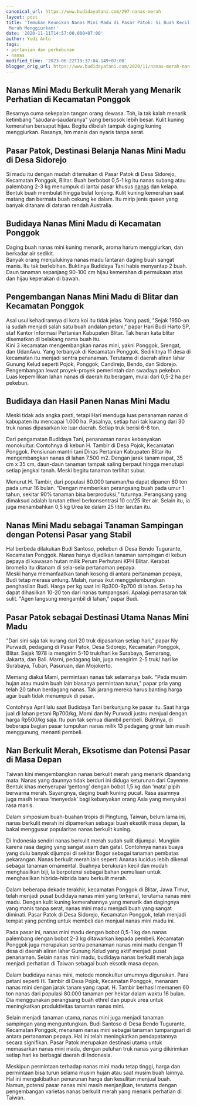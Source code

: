 ```yaml
---
canonical_url: https://www.budidayatani.com/297-nanas-merah
layout: post
title: 'Temukan Keunikan Nanas Mini Madu di Pasar Patok: Si Buah Kecil dengan Kulit
 Merah Menggiurkan!'
date: '2020-11-11T14:57:00.000+07:00'
author: Yudi Anto
tags:
- pertanian dan perkebunan
- nanas
modified_time: '2023-06-22T19:37:04.149+07:00'
blogger_orig_url: https://www.budidayatani.com/2020/11/nanas-merah-nan-cantik-dari-blitar.html
---
```


## Nanas Mini Madu Berkulit Merah yang Menarik Perhatian di Kecamatan Ponggok

Besarnya cuma sekepalan tangan orang dewasa. Toh, ia tak kalah menarik ketimbang "saudara-saudaranya" yang bersosok lebih besar. Kulit kuning kemerahan bersaput hijau. Begitu dibelah tampak daging kuning menggiurkan. Rasanya, hm manis dan nyaris tanpa serat.

## Pasar Patok, Destinasi Belanja Nanas Mini Madu di Desa Sidorejo

Si madu itu dengan mudah ditemukan di Pasar Patok di Desa Sidorejo, Kecamatan Ponggok, Blitar. Buah berbobot 0,5-1 kg itu nanas subang atau palembang 2-3 kg menumpuk di lantai pasar khusus [nanas](https://www.budidayatani.com/search/label/nanas) dan kelapa. Bentuk buah membulat hingga bulat lonjong. Kulit kuning kemerahan saat matang dan bermata buah cekung ke dalam. Itu mirip jenis queen yang banyak ditanam di dataran rendah Australia.

## Budidaya Nanas Mini Madu di Kecamatan Ponggok

Daging buah nanas mini kuning menarik, aroma harum menggiurkan, dan berkadar air sedikit.  
Banyak orang menjulukinya nanas madu lantaran daging buah sangat manis. Itu tak berlebihan. Buktinya Budidaya Tani habis menyantap 2 buah. Daun tanaman sepanjang 90-100 cm hijau kemerahan di permukaan atas dan hijau keperakan di bawah.

## Pengembangan Nanas Mini Madu di Blitar dan Kecamatan Ponggok

Asal usul kehadirannya di kota koi itu tidak jelas. Yang pasti, "Sejak 1950-an ia sudah menjadi salah satu buah andalan petani," papar Hari Budi Harto SP, staf Kantor Informasi Pertanian Kabupaten Blitar. Tak heran kata blitar disematkan di belakang nama buah itu.  
Kini 3 kecamatan mengembangkan nanas mini, yakni Ponggok, Srengat, dan UdanAwu. Yang terbanyak di Kecamatan Ponggok. Sedikitnya 11 desa di kecamatan itu menjadi sentra penanaman. Terutama di daerah aliran lahar Gunung Kelud seperti Pojok, Ponggok, Candirejo, Bendo, dan Sidorejo. Pengembangan lewat proyek-proyek pemerintah dan swadaya pekebun. Luas kepemilikan lahan nanas di daerah itu beragam, mulai dari 0,5-2 ha per pekebun.

## Budidaya dan Hasil Panen Nanas Mini Madu

Meski tidak ada angka pasti, tetapi Hari menduga luas penanaman nanas di kabupaten itu mencapai 1.000 ha. Pasalnya, setiap hari tak kurang dari 30 truk nanas dipasarkan ke luar daerah. Setiap truk berisi 6-8 ton.

Dari pengamatan Budidaya Tani, penanaman nanas kebanyakan monokultur. Contohnya di kebun H. Tambir di Desa Pojok, Kecamatan Ponggok. Pensiunan mantri tani Dinas Pertanian Kabupaten Blitar itu mengembangkan nanas di lahan 7.500 m2. Dengan jarak tanam rapat, 35 cm x 35 cm, daun-daun tanaman tampak saling berpaut hingga menutupi setiap jengkal tanah. Meski begitu tanaman terlihat subur.

Menurut H. Tambir, dari populasi 80.000 tanaman/ha dapat dipanen 60 ton pada umur 16 bulan. "Dengan memberikan perangsang buah pada umur 1 tahun, sekitar 90% tanaman bisa berproduksi," tuturnya. Perangsang yang dimaksud adalah larutan ethrel berkonsentrasi 10 cc/25 liter air. Selain itu, ia juga menambahkan 0,5 kg Urea ke dalam 25 liter larutan itu.

## Nanas Mini Madu sebagai Tanaman Sampingan dengan Potensi Pasar yang Stabil

Hal berbeda dilakukan Budi Santoso, pekebun di Desa Bendo Tugurante, Kecamatan Ponggok. Nanas hanya dijadikan tanaman sampingan di kebun pepaya di kawasan hutan milik Perum Perhutani KPH Blitar. Kerabat bromelia itu ditanam di sela-sela pertanaman pepaya.  
Meski hanya memanfaatkan tanah kosong di antara pertanaman pepaya, Budi tetap merasa untung. Malah, nanas ikut menggelembungkan penghasilan Budi. Harga per kg saat ini Rp300-Rp700 di lahan. Setiap ha dapat dihasilkan 10-20 ton dari nanas tumpangsari. Apalagi pemasaran tak sulit. "Agen langsung mengambil di lahan," papar Budi.

## Pasar Patok sebagai Destinasi Utama Nanas Mini Madu

"Dari sini saja tak kurang dari 20 truk dipasarkan setiap hari," papar Ny Purwadi, pedagang di Pasar Patok, Desa Sidorejo, Kecamatan Ponggok, Blitar. Sejak 1978 ia mengirim 5-10 truk/hari ke Surabaya, Semarang, Jakarta, dan Bali. Marni, pedagang lain, juga mengirim 2-5 truk/ hari ke Surabaya, Tuban, Pasuruan, dan Mojokerto.

Memang diakui Mami, permintaan nanas tak selamanya baik. "Pada musim hujan atau musim buah lain biasanya permintaan turun," papar pria yang telah 20 tahun berdagang nanas. Tak jarang mereka harus banting harga agar buah tidak menumpuk di pasar.

Contohnya April lalu saat Budidaya Tani berkunjung ke pasar itu. Saat harga jual di lahan petani Rp700/kg, Mami dan Ny Purwadi justru menjual dengan harga Rp500/kg saja. Itu pun tak semua diambil pembeli. Buktinya, di beberapa bagian pasar tumpukan nanas milik 13 pedagang grosir lain masih menggunung, menanti pembeli.

## Nan Berkulit Merah, Eksotisme dan Potensi Pasar di Masa Depan

Taiwan kini mengembangkan nanas berkulit merah yang menarik dipandang mata. Nanas yang daunnya tidak berduri ini diduga keturunan dari Cayenne. Bentuk khas menyerupai ‘gentong’ dengan bobot 1,5 kg dan ‘mata’ pipih berwarna merah. Sayangnya, daging buah kuning pucat. Rasa asamnya juga masih terasa ‘menyedak’ bagi kebanyakan orang Asia yang menyukai rasa manis.

Dalam simposium buah-buahan tropis di Pingtung, Taiwan, belum lama ini, nanas berkulit merah ini dipamerkan sebagai buah eksotik masa depan, la bakal menggusur popularitas nanas berkulit kuning.

Di Indonesia sendiri nanas berkulit merah sudah sulit dijumpai. Mungkin karena rasa daging yang sangat asam dan gatal. Contohnya nanas buaya yang dulu banyak dijumpai di sekitar Bogor sebagai tanaman pembatas pekarangan. Nanas berkulit merah lain seperti Ananas lucidus lebih dikenal sebagai tanaman ornamental. Buahnya berukuran kecil dan mudah menghasilkan biji, la berpotensi sebagai bahan pemuliaan untuk menghasilkan hibrida-hibrida baru berkulit merah.

Dalam beberapa dekade terakhir, kecamatan Ponggok di Blitar, Jawa Timur, telah menjadi pusat budidaya nanas mini yang terkenal, terutama nanas mini madu. Dengan kulit kuning kemerahannya yang menarik dan dagingnya yang manis tanpa serat, nanas mini madu menjadi buah yang sangat diminati. Pasar Patok di Desa Sidorejo, Kecamatan Ponggok, telah menjadi tempat yang penting untuk membeli dan menjual nanas mini madu ini.

Pada pasar ini, nanas mini madu dengan bobot 0,5-1 kg dan nanas palembang dengan bobot 2-3 kg ditawarkan kepada pembeli. Kecamatan Ponggok juga merupakan sentra penanaman nanas mini madu dengan 11 desa di daerah aliran lahar Gunung Kelud yang aktif menjadi pusat penanaman. Selain nanas mini madu, budidaya nanas berkulit merah juga menjadi perhatian di Taiwan sebagai buah eksotik masa depan.

Dalam budidaya nanas mini, metode monokultur umumnya digunakan. Para petani seperti H. Tambir di Desa Pojok, Kecamatan Ponggok, menanam nanas mini dengan jarak tanam yang rapat. H. Tambir berhasil memanen 60 ton nanas dari populasi 80.000 tanaman per hektar dalam waktu 16 bulan. Dia menggunakan perangsang buah ethrel dan pupuk urea untuk meningkatkan produktivitas tanaman nanas mini.

Selain menjadi tanaman utama, nanas mini juga menjadi tanaman sampingan yang menguntungkan. Budi Santoso di Desa Bendo Tugurante, Kecamatan Ponggok, menanam nanas mini sebagai tanaman tumpangsari di antara pertanaman pepaya. Hal ini telah meningkatkan pendapatannya secara signifikan. Pasar Patok merupakan destinasi utama untuk memasarkan nanas mini madu, dengan puluhan truk nanas yang dikirimkan setiap hari ke berbagai daerah di Indonesia.

Meskipun permintaan terhadap nanas mini madu tetap tinggi, harga dan permintaan bisa turun selama musim hujan atau saat musim buah lainnya. Hal ini mengakibatkan penurunan harga dan kesulitan menjual buah. Namun, potensi pasar nanas mini masih menjanjikan, terutama dengan pengembangan varietas nanas berkulit merah yang menarik perhatian di Taiwan.

